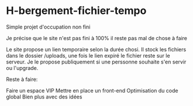 # H-bergement-fichier-tempo

Simple projet d'occupation non fini

Je précise que le site n'est pas fini à 100% il reste pas mal de chose à faire 

Le site propose un lien temporaire selon la durée chosi.
Il stock les fichiers dans le dossier /uploads, une fois le lien expiré le fichier reste sur le serveur.
Je le propose publiquement si une perssonne souhaite s'en servir ou l'upgrade.

Reste à faire:

Faire un espace VIP
Mettre en place un front-end
Optimisation du code global
Bien plus avec des idées
